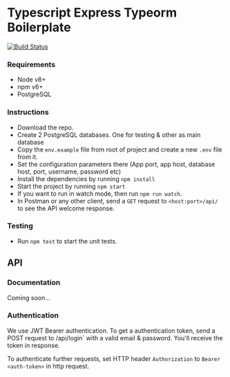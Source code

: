# Typescript Express Typeorm Boilerplate

[![Build Status](https://travis-ci.com/v2xnetwork/typescript-express-typeorm-boilerplate.svg?branch=master)](https://travis-ci.com/v2xnetwork/typescript-express-typeorm-boilerplate)

### Requirements
- Node v8+
- npm v6+
- PostgreSQL

### Instructions
- Download the repo.
- Create 2 PostgreSQL databases. One for testing & other as main database
- Copy the `env.example` file from root of project and create a new `.env` file from it.
- Set the configuration parameters there (App port, app host, database host, port, username, password etc)
- Install the dependencies by running `npm install`
- Start the project by running `npm start`
- If you want to run in watch mode, then run `npm run watch`.
- In Postman or any other client, send a `GET` request to `<host:port>/api/` to see the API welcome response.

### Testing
- Run `npm test` to start the unit tests.

## API 

### Documentation
Coming soon...

### Authentication
We use JWT Bearer authentication. To get a authentication token, send a POST request to /api/login` with a valid email & password. You'll receive the token in response.

To authenticate further requests, set HTTP header `Authorization` to `Bearer <auth-token>` in http request.
